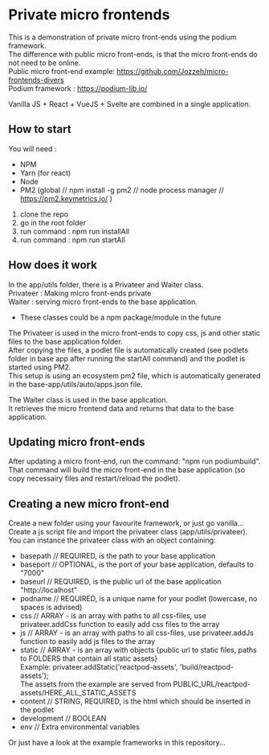 # Private micro frontends  
This is a demonstration of private micro front-ends using the podium framework.  
The difference with public micro front-ends, is that the micro front-ends do not need to be online.   
Public micro front-end example: https://github.com/Jozzeh/micro-frontends-divers   
Podium framework : https://podium-lib.io/ 

Vanilla JS + React + VueJS + Svelte are combined in a single application. 

## How to start  
You will need :  
- NPM
- Yarn (for react)
- Node
- PM2 (global // npm install -g pm2 // node process manager // https://pm2.keymetrics.io/  ) 

1. clone the repo
2. go in the root folder 
3. run command : npm run installAll
4. run command : npm run startAll


## How does it work  
In the app/utils folder, there is a Privateer and Waiter class.  
Privateer : Making micro front-ends private  
Waiter : serving micro front-ends to the base application.  

* These classes could be a npm package/module in the future

The Privateer is used in the micro front-ends to copy css, js and other static files to the base application folder.  
After copying the files, a podlet file is automatically created (see podlets folder in base app after running the startAll command) and the podlet is started using PM2.  
This setup is using an ecosystem pm2 file, which is automatically generated in the base-app/utils/auto/apps.json file.

The Waiter class is used in the base application.  
It retrieves the micro frontend data and returns that data to the base application.

## Updating micro front-ends  
After updating a micro front-end, run the command: "npm run podiumbuild".  
That command will build the micro front-end in the base application (so copy necessairy files and restart/reload the podlet).  

## Creating a new micro front-end  
Create a new folder using your favourite framework, or just go vanilla...  
Create a js script file and import the privateer class (app/utils/privateer).  
You can instance the privateer class with an object containing: 
- basepath // REQUIRED, is the path to your base application 
- baseport // OPTIONAL, is the port of your base application, defaults to "7000"
- baseurl // REQUIRED, is the public url of the base application "http://localhost"
- podname // REQUIRED, is a unique name for your podlet (lowercase, no spaces is advised)
- css // ARRAY - is an array with paths to all css-files, use privateer.addCss function to easily add css files to the array
- js // ARRAY - is an array with paths to all css-files, use privateer.addJs function to easily add js files to the array
- static // ARRAY - is an array with objects {public url to static files, paths to FOLDERS that contain all static assets}  
  Example: privateer.addStatic('reactpod-assets', 'build/reactpod-assets');  
  The assets from the example are served from PUBLIC_URL/reactpod-assets/HERE_ALL_STATIC_ASSETS
- content // STRING, REQUIRED, is the html which should be inserted in the podlet
- development // BOOLEAN
- env // Extra environmental variables

Or just have a look at the example frameworks in this repository...
